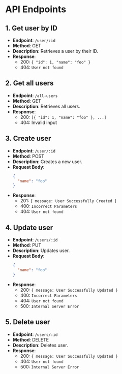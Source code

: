 # API Endpoints

## 1. Get user by ID

- **Endpoint**: `/user/:id`
- **Method**: GET
- **Description**: Retrieves a user by their ID.
- **Response**:
    - 200: `{ "id": 1, "name": "foo" }`
    - 404: `User not found`

## 2. Get all users

- **Endpoint**: `/all-users`
- **Method**: GET
- **Description**: Retrieves all users.
- **Response**:
    - 200: `[{ "id": 1, "name": "foo" }, ...]`
    - 404: Invalid input

## 3. Create user

- **Endpoint**: `/user/:id`
- **Method**: POST
- **Description**: Creates a new user.
- **Request Body**:
  ```json
  {
    "name": "foo"
  }
- **Response**:
    - 201: `{ message: User Successfully Created }`
    - 400: `Incorrect Parameters`
    - 404: `User not found`

## 4. Update user

- **Endpoint**: `/users/:id`
- **Method**: PUT
- **Description**: Updates user.
- **Request Body**:
  ```json
  {
    "name": "foo"
  }
- **Response**:
    - 200: `{ message: User Successfully Updated }`
    - 400: `Incorrect Parameters`
    - 404: `User not found`
    - 500: `Internal Server Error`

## 5. Delete user

- **Endpoint**: `/users/:id`
- **Method**: DELETE
- **Description**: Deletes user.
- **Response**:
    - 200: `{ message: User Successfully Updated }`
    - 404: `User not found`
    - 500: `Internal Server Error`


